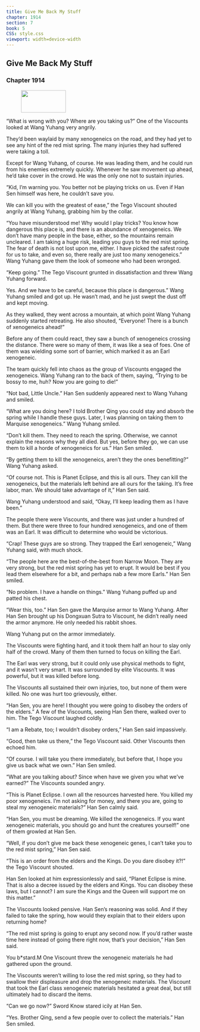 ```yaml
---
title: Give Me Back My Stuff
chapter: 1914
section: 7
book: 5
CSS: style.css
viewport: width=device-width
---
```


## Give Me Back My Stuff

### Chapter 1914

<figure>
	<img src="../Images/gem.gif" alt="" id="gem" width="120" height="60" />
</figure>

“What is wrong with you? Where are you taking us?” One of the Viscounts looked at Wang Yuhang very angrily.

They’d been waylaid by many xenogeneics on the road, and they had yet to see any hint of the red mist spring. The many injuries they had suffered were taking a toll.

Except for Wang Yuhang, of course. He was leading them, and he could run from his enemies extremely quickly. Whenever he saw movement up ahead, he’d take cover in the crowd. He was the only one not to sustain injuries.

“Kid, I’m warning you. You better not be playing tricks on us. Even if Han Sen himself was here, he couldn’t save you.

We can kill you with the greatest of ease,” the Tego Viscount shouted angrily at Wang Yuhang, grabbing him by the collar.

“You have misunderstood me! Why would I play tricks? You know how dangerous this place is, and there is an abundance of xenogeneics. We don’t have many people in the base, either, so the mountains remain uncleared. I am taking a huge risk, leading you guys to the red mist spring. The fear of death is not lost upon me, either. I have picked the safest route for us to take, and even so, there really are just too many xenogeneics.” Wang Yuhang gave them the look of someone who had been wronged.

“Keep going.” The Tego Viscount grunted in dissatisfaction and threw Wang Yuhang forward.

Yes. And we have to be careful, because this place is dangerous.” Wang Yuhang smiled and got up. He wasn’t mad, and he just swept the dust off and kept moving.

As they walked, they went across a mountain, at which point Wang Yuhang suddenly started retreating. He also shouted, “Everyone! There is a bunch of xenogeneics ahead!”

Before any of them could react, they saw a bunch of xenogeneics crossing the distance. There were so many of them, it was like a sea of foes. One of them was wielding some sort of barrier, which marked it as an Earl xenogeneic.

The team quickly fell into chaos as the group of Viscounts engaged the xenogeneics. Wang Yuhang ran to the back of them, saying, “Trying to be bossy to me, huh? Now you are going to die!”

“Not bad, Little Uncle.” Han Sen suddenly appeared next to Wang Yuhang and smiled.

“What are you doing here? I told Brother Qing you could stay and absorb the spring while I handle these guys. Later, I was planning on taking them to Marquise xenogeneics.” Wang Yuhang smiled.

“Don’t kill them. They need to reach the spring. Otherwise, we cannot explain the reasons why they all died. But yes, before they go, we can use them to kill a horde of xenogeneics for us.” Han Sen smiled.

“By getting them to kill the xenogeneics, aren’t they the ones benefitting?” Wang Yuhang asked.

“Of course not. This is Planet Eclipse, and this is all ours. They can kill the xenogeneics, but the materials left behind are all ours for the taking. It’s free labor, man. We should take advantage of it,” Han Sen said.

Wang Yuhang understood and said, “Okay, I’ll keep leading them as I have been.”

The people there were Viscounts, and there was just under a hundred of them. But there were three to four hundred xenogeneics, and one of them was an Earl. It was difficult to determine who would be victorious.

“Crap! These guys are so strong. They trapped the Earl xenogeneic,” Wang Yuhang said, with much shock.

“The people here are the best-of-the-best from Narrow Moon. They are very strong, but the red mist spring has yet to erupt. It would be best if you lead them elsewhere for a bit, and perhaps nab a few more Earls.” Han Sen smiled.

“No problem. I have a handle on things.” Wang Yuhang puffed up and patted his chest.

“Wear this, too.” Han Sen gave the Marquise armor to Wang Yuhang. After Han Sen brought up his Dongxuan Sutra to Viscount, he didn’t really need the armor anymore. He only needed his rabbit shoes.

Wang Yuhang put on the armor immediately.

The Viscounts were fighting hard, and it took them half an hour to slay only half of the crowd. Many of them then turned to focus on killing the Earl.

The Earl was very strong, but it could only use physical methods to fight, and it wasn’t very smart. It was surrounded by elite Viscounts. It was powerful, but it was killed before long.

The Viscounts all sustained their own injuries, too, but none of them were killed. No one was hurt too grievously, either.

“Han Sen, you are here! I thought you were going to disobey the orders of the elders.” A few of the Viscounts, seeing Han Sen there, walked over to him. The Tego Viscount laughed coldly.

“I am a Rebate, too; I wouldn’t disobey orders,” Han Sen said impassively.

“Good, then take us there,” the Tego Viscount said. Other Viscounts then echoed him.

“Of course. I will take you there immediately, but before that, I hope you give us back what we own.” Han Sen smiled.

“What are you talking about? Since when have we given you what we’ve earned?” The Viscounts sounded angry.

“This is Planet Eclipse. I own all the resources harvested here. You killed my poor xenogeneics. I’m not asking for money, and there you are, going to steal my xenogeneic materials?” Han Sen calmly said.

“Han Sen, you must be dreaming. We killed the xenogeneics. If you want xenogeneic materials, you should go and hunt the creatures yourself!” one of them growled at Han Sen.

“Well, if you don’t give me back these xenogeneic genes, I can’t take you to the red mist spring,” Han Sen said.

“This is an order from the elders and the Kings. Do you dare disobey it?!” the Tego Viscount shouted.

Han Sen looked at him expressionlessly and said, “Planet Eclipse is mine. That is also a decree issued by the elders and Kings. You can disobey these laws, but I cannot? I am sure the Kings and the Queen will support me on this matter.”

The Viscounts looked pensive. Han Sen’s reasoning was solid. And if they failed to take the spring, how would they explain that to their elders upon returning home?

“The red mist spring is going to erupt any second now. If you’d rather waste time here instead of going there right now, that’s your decision,” Han Sen said.

You b*stard.M One Viscount threw the xenogeneic materials he had gathered upon the ground.

The Viscounts weren’t willing to lose the red mist spring, so they had to swallow their displeasure and drop the xenogeneic materials. The Viscount that took the Earl class xenogeneic materials hesitated a great deal, but still ultimately had to discard the items.

“Can we go now?” Sword Know stared icily at Han Sen.

“Yes. Brother Qing, send a few people over to collect the materials.” Han Sen smiled.